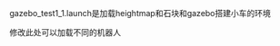 gazebo_test1_1.launch是加载heightmap和石块和gazebo搭建小车的环境


  <!-- Load the URDF into the ROS Parameter Server -->
  <param name="robot_description"
         command="$(find xacro)/xacro --inorder '$(find robot1_description)/urdf/robot1_base_04.xacro'" />
修改此处可以加载不同的机器人
